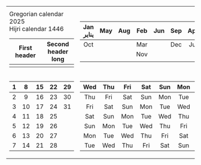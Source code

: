 <table>
<tr><th></th><th></th></tr>
<tr><td>
Gregorian calendar 2025 <br>
Hijri calendar 1446

<table width="100%">
  <thead>
    <tr>
      <th width="50%">First header</th>
      <th width="50%">Second header long</th>
    </tr>
  </thead>
  <tbody>
    <tr>
      <td width="50%"></td>
      <td width="50%"></td>
    </tr>
  </tbody>
</table>

</td><td style='text-align:center; vertical-align:middle'>

|Jan<br>يناير|May|Aug|Feb|Jun|Sep|Apr|
|:-:|:-:|:-:|:-:|:-:|:-:|:-:|
|Oct|   |   |Mar|   |Dec|Jul|
|   |   |   |Nov|   |   |   |
|   |   |   |   |   |   |   |

</td></tr>

<tr><td>

|1|8|15|22|29|
|:-:|:-:|:-:|:-:|:-:|
|2|9|16|23|30|
|3|10|17|24|31|
|4|11|18|25|  |
|5|12|19|26|  |
|6|13|20|27|  |
|7|14|21|28|  |

</td><td>

|Wed|Thu|Fri|Sat|Sun|Mon|Tue|
|:-:|:-:|:-:|:-:|:-:|:-:|:-:|
|Thu|Fri|Sat|Sun|Mon|Tue|Wed|
|Fri|Sat|Sun|Mon|Tue|Wed|Thu|
|Sat|Sun|Mon|Tue|Wed|Thu|Fri|
|Sun|Mon|Tue|Wed|Thu|Fri|Sat|
|Mon|Tue|Wed|Thu|Fri|Sat|Sun|
|Tue|Wed|Thu|Fri|Sat|Sun|Mon|


</td></tr> </table>
